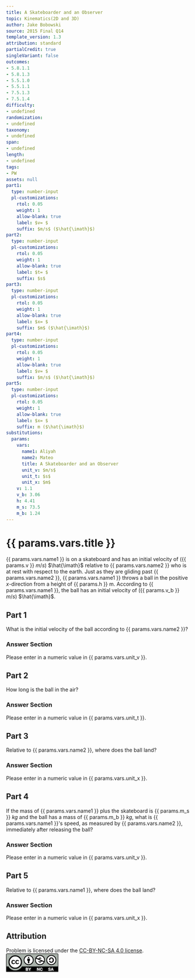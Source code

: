 ```yaml
---
title: A Skateboarder and an Observer
topic: Kinematics(2D and 3D)
author: Jake Bobowski
source: 2015 Final Q14
template_version: 1.3
attribution: standard
partialCredit: true
singleVariant: false
outcomes:
- 5.8.1.1
- 5.8.1.3
- 5.5.1.0
- 5.5.1.1
- 7.5.1.3
- 7.5.1.4
difficulty:
- undefined
randomization:
- undefined
taxonomy:
- undefined
span:
- undefined
length:
- undefined
tags:
- PW
assets: null
part1:
  type: number-input
  pl-customizations:
    rtol: 0.05
    weight: 1
    allow-blank: true
    label: $v= $
    suffix: $m/s$ ($\hat{\imath}$)
part2:
  type: number-input
  pl-customizations:
    rtol: 0.05
    weight: 1
    allow-blank: true
    label: $t= $
    suffix: $s$
part3:
  type: number-input
  pl-customizations:
    rtol: 0.05
    weight: 1
    allow-blank: true
    label: $x= $
    suffix: $m$ ($\hat{\imath}$)
part4:
  type: number-input
  pl-customizations:
    rtol: 0.05
    weight: 1
    allow-blank: true
    label: $v= $
    suffix: $m/s$ ($\hat{\imath}$)
part5:
  type: number-input
  pl-customizations:
    rtol: 0.05
    weight: 1
    allow-blank: true
    label: $x= $
    suffix: m ($\hat{\imath}$)
substitutions:
  params:
    vars:
      name1: Aliyah
      name2: Mateo
      title: A Skateboarder and an Observer
      unit_v: $m/s$
      unit_t: $s$
      unit_x: $m$
    v: 1.1
    v_b: 3.06
    h: 4.41
    m_s: 73.5
    m_b: 1.24
---
```

# {{ params.vars.title }}
{{ params.vars.name1 }}  is  on  a  skateboard  and  has  an  initial  velocity  of  ({{ params.v }} $m/s$) $\hat{\imath}$ relative  to  {{ params.vars.name2 }}  who  is at rest with respect to the earth.  Just as they are gliding past {{ params.vars.name2 }},  {{ params.vars.name1 }} throws a ball in the positive $x$-direction from a height of {{ params.h }} m.  According to {{ params.vars.name1 }}, the ball has an initial velocity of ({{ params.v_b }} $m/s$) $\hat{\imath}$.

## Part 1

What is the initial velocity of the ball according to {{ params.vars.name2 }}?

### Answer Section

Please enter in a numeric value in {{ params.vars.unit_v }}.

## Part 2

How long is the ball in the air?

### Answer Section

Please enter in a numeric value in {{ params.vars.unit_t }}.

## Part 3

Relative to {{ params.vars.name2 }}, where does the ball land?

### Answer Section

Please enter in a numeric value in {{ params.vars.unit_x }}.

## Part 4

If the mass of {{ params.vars.name1 }} plus the skateboard is {{ params.m_s }} $kg$ and the ball has a mass of {{ params.m_b }} $kg$, what is {{ params.vars.name1 }}'s speed, as measured by {{ params.vars.name2 }}, immediately after releasing the ball?

### Answer Section

Please enter in a numeric value in {{ params.vars.unit_v }}.

## Part 5

Relative to {{ params.vars.name1 }}, where does the ball land?

### Answer Section

Please enter in a numeric value in {{ params.vars.unit_x }}.

## Attribution

Problem is licensed under the [CC-BY-NC-SA 4.0 license](https://creativecommons.org/licenses/by-nc-sa/4.0/).<br> ![The Creative Commons 4.0 license requiring attribution-BY, non-commercial-NC, and share-alike-SA license.](https://raw.githubusercontent.com/firasm/bits/master/by-nc-sa.png)
